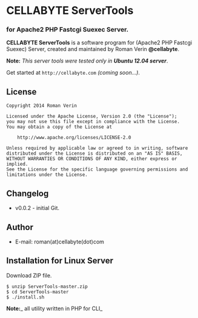 
# CELLABYTE ServerTools
### for Apache2 PHP Fastcgi Suexec Server.

**CELLABYTE ServerTools** is a software program for (Apache2 PHP Fastcgi Suexec) Server, created and maintained by Roman Verin **@cellabyte**.

**Note:** _This server tools were tested only in **Ubuntu 12.04 server**_.

Get started at `http://cellabyte.com` _(coming soon...)_.

## License

	Copyright 2014 Roman Verin

	Licensed under the Apache License, Version 2.0 (the "License");
	you may not use this file except in compliance with the License.
	You may obtain a copy of the License at

		http://www.apache.org/licenses/LICENSE-2.0

	Unless required by applicable law or agreed to in writing, software
	distributed under the License is distributed on an "AS IS" BASIS,
	WITHOUT WARRANTIES OR CONDITIONS OF ANY KIND, either express or implied.
	See the License for the specific language governing permissions and
	limitations under the License.

## Changelog

- v0.0.2 - initial Git.

## Author

- E-mail: roman(at)cellabyte(dot)com

## Installation for Linux Server

Download ZIP file.

	$ unzip ServerTools-master.zip
	$ cd ServerTools-master
	$ ./install.sh

**Note:**_ all utility written in PHP for CLI_
